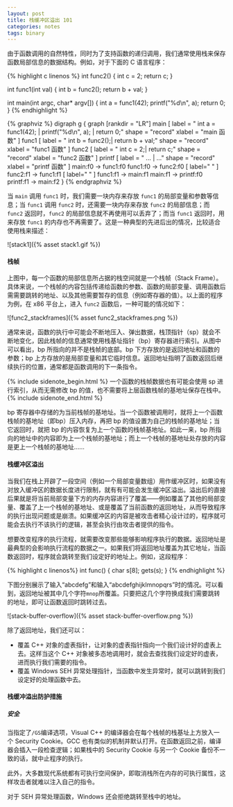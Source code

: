 ```yaml
---
layout: post
title: 栈缓冲区溢出 101
categories: notes
tags: binary
---
```


由于函数调用的自然特性，同时为了支持函数的递归调用，我们通常使用栈来保存函数局部信息的数据结构。例如，对于下面的 C 语言程序：

{% highlight c linenos %}
int func2()
{
    int c = 2;
    return c;
}

int func1(int val)
{
    int b = func2();
    return b + val;
}

int main(int argc, char* argv[])
{
    int a = func1(42);
    printf("%d\n", a);
    return 0;
}
{% endhighlight %}

{% graphviz %}
digraph g {
graph [rankdir = "LR"]
main [
    label = "<f0> int a = func1(42); | <f1> printf(\"%d\\n\", a); | <f2> return 0;"
    shape = "record"
    xlabel = "main 函数"
]
func1 [
    label = "<f0> int b = func2();| <f1> return b + val;"
    shape = "record"
    xlabel = "func1 函数"
]
func2 [
    label = "<f0> int c = 2;|<f1> return c;"
    shape = "record"
    xlabel = "func2 函数"
]
printf [
    label = "<f0> ... | <f1> ..."
    shape = "record"
    xlabel = "printf 函数"
]
main:f0 -> func1:f0
func1:f0 -> func2:f0 [ label=" " ]
func2:f1 -> func1:f1 [ label=" " ]
func1:f1 -> main:f1
main:f1 -> printf:f0
printf:f1 -> main:f2
}
{% endgraphviz %}

当 `main` 调用 `func1` 时，我们需要一块内存来存放 `func1` 的局部变量和参数等信息；当 `func1` 调用 `func2` 时，还需要一块内存来存放 `func2` 的局部信息；而 `func2` 返回时，`func2` 的局部信息就不再使用可以丢弃了；而当 `func1` 返回时，用来存放 `func1` 的内存也不再需要了。这是一种典型的先进后出的情况，比较适合使用栈来描述：

![stack1]({% asset stack1.gif %})

#### 栈帧

上图中，每一个函数的局部信息所占据的栈空间就是一个栈帧（Stack Frame）。具体来说，一个栈帧的内容包括传递给函数的参数、函数的局部变量、调用函数后需需要跳转的地址、以及其他需要暂存的信息（例如寄存器的值）。以上面的程序为例，在 x86 平台上，进入 `func2` 函数后，一种可能的情况如下：

![func2_stackframes]({% asset func2_stackframes.png %})

通常来说，函数的执行中可能会不断地压入、弹出数据，栈顶指针（sp）就会不断地变化，因此栈帧的信息通常使用栈基址指针（bp）寄存器进行索引。从图中可以看出，bp 所指向的并不是栈帧的底部。bp 下方存放的是返回地址和函数的参数；bp 上方存放的是局部变量和其它临时信息。返回地址指明了函数返回后继续执行的位置，通常都是函数调用的下一条指令。

{% include sidenote_begin.html %}
一个函数的栈帧数据也有可能会使用 sp 进行索引，从而无需修改 bp 的值，也不需要将上层函数栈帧的基地址保存在栈中。
{% include sidenote_end.html %}

bp 寄存器中存储的为当前栈帧的基地址。当一个函数被调用时，就将上一个函数栈帧的基地址（即bp）压入内存，再把 bp 的值设置为自己的栈帧的基地址；当它返回时，就把 bp 的内容恢复为上一个函数的栈帧基地址。如此一来，bp 所指向的地址中的内容即为上一个栈帧的基地址；而上一个栈帧的基地址处存放的内容是更上一个栈帧的基地址……

#### 栈缓冲区溢出

当我们在栈上开辟了一段空间（例如一个局部变量数组）用作缓冲区时，如果没有对放入缓冲区的数据长度进行限制，就有有可能会发生缓冲区溢出。溢出后的直接后果就是将当前局部变量下方的内存内容进行了覆盖——例如覆盖了其他的局部变量、覆盖了上一个栈帧的基地址、或是覆盖了当前函数的返回地址，从而导致程序的执行出现问题或是崩溃。如果缓冲区的内容是被攻击者精心设计过的，程序就可能会去执行不该执行的逻辑，甚至会执行由攻击者提供的指令。

想要改变程序的执行流程，就需要改变那些能够影响程序执行的数据。返回地址是最典型的会影响执行流程的数据之一。如果我们将返回地址覆盖为其它地址，当函数返回时，程序就会跳转至我们设定好的地址上。例如，这段程序：

{% highlight c linenos%}
int func()
{
    char s[8];
    gets(s);
}
{% endhighlight %}

下图分别展示了输入“abcdefg”和输入“abcdefghijklmnopqrs”时的情况。可以看到，返回地址被其中几个字符`mnop`所覆盖。只要把这几个字符换成我们需要跳转的地址，即可让函数返回时跳转过去。

![stack-buffer-overflow]({% asset stack-buffer-overflow.png %})

除了返回地址，我们还可以：

- 覆盖 C++ 对象的虚表指针，让对象的虚表指针指向一个我们设计好的虚表上去。这样当这个 C++ 对象被多态地调用时，就会去查找我们设定好的虚表，进而执行我们需要的指令。
- 覆盖 Windows SEH 异常处理指针，当函数中发生异常时，就可以跳转到我们设定好的处理函数中去。

#### 栈缓冲溢出防护措施

##### 安全

当指定了`/GS`编译选项，Visual C++ 的编译器会在每个栈帧的栈基址上方放入一个 Security Cookie。GCC 也有类似的机制并默认打开。在函数返回之前，编译器会插入一段检查逻辑；如果栈中的 Security Cookie 与另一个 Cookie 备份不一致的话，就中止程序的执行。

此外，大多数现代系统都有可执行空间保护，即取消栈所在内存的可执行属性，这样攻击者就难以注入自己的指令。

对于 SEH 异常处理函数，Windows 还会拒绝跳转至栈中的地址。
